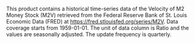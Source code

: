 This product contains a historical time-series data of the Velocity of M2 Money Stock (M2V) retrieved from the Federal Reserve Bank of St. Louis Economic Data (FRED) at https://fred.stlouisfed.org/series/M2V. Data coverage starts from 1959-01-01. The unit of data column is Ratio and the values are seasonally adjusted. The update frequency is quarterly.
